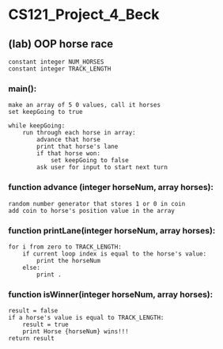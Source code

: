 # CS121_Project_4_Beck
## (lab) OOP horse race
```
constant integer NUM_HORSES
constant integer TRACK_LENGTH
```

### main():
```
make an array of 5 0 values, call it horses
set keepGoing to true

while keepGoing:
    run through each horse in array:
        advance that horse
        print that horse's lane
        if that horse won:
            set keepGoing to false
        ask user for input to start next turn
```

### function advance (integer horseNum, array horses):
```
random number generator that stores 1 or 0 in coin
add coin to horse's position value in the array
```

### function printLane(integer horseNum, array horses):
```
for i from zero to TRACK_LENGTH:
    if current loop index is equal to the horse's value:
        print the horseNum
    else:
        print .
```

### function isWinner(integer horseNum, array horses):
```
result = false
if a horse's value is equal to TRACK_LENGTH:
    result = true
    print Horse {horseNum} wins!!!
return result
```